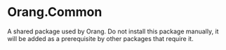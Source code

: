 # Orang.Common

A shared package used by Orang. Do not install this package manually, it will be added as a prerequisite by other packages that require it.
